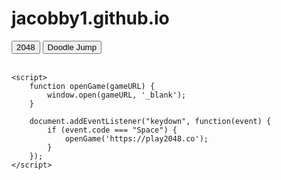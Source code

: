 # jacobby1.github.io
<html>
<head>
    <title>Show Games</title>
</head>
<body>
    <button onclick="openGame('https://play2048.co')">2048</button>
    <button onclick="openGame('https://www.doodlejump.org')">Doodle Jump</button>
    <br><br>

    <script>
        function openGame(gameURL) {
            window.open(gameURL, '_blank');
        }

        document.addEventListener("keydown", function(event) {
            if (event.code === "Space") {
                openGame('https://play2048.co');
            }
        });
    </script>
</body>
</html>
